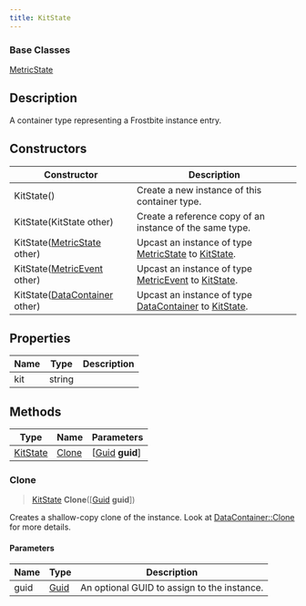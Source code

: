 ```yaml
---
title: KitState
---
```

### Base Classes

[MetricState](/vext/ref/fb/metricstate/)

## Description

A container type representing a Frostbite instance entry.

## Constructors

| Constructor                                                         | Description                                                                                             |
| ------------------------------------------------------------------- | ------------------------------------------------------------------------------------------------------- |
| KitState()                                                          | Create a new instance of this container type.                                                           |
| KitState(KitState other)                                            | Create a reference copy of an instance of the same type.                                                |
| KitState([MetricState](/vext/ref/fb/metricstate/) other)                          | Upcast an instance of type [MetricState](/vext/ref/fb/metricstate/) to [KitState](/vext/ref/fb/kitstate/).                          |
| KitState([MetricEvent](/vext/ref/fb/metricevent/) other)                          | Upcast an instance of type [MetricEvent](/vext/ref/fb/metricevent/) to [KitState](/vext/ref/fb/kitstate/).                          |
| KitState([DataContainer](/vext/ref/shared/class/datacontainer) other) | Upcast an instance of type [DataContainer](/vext/ref/shared/class/datacontainer) to [KitState](/vext/ref/fb/kitstate/). |

## Properties

| Name | Type   | Description |
| ---- | ------ | ----------- |
| kit  | string |             |

## Methods

| Type                 | Name            | Parameters                                     |
| -------------------- | --------------- | ---------------------------------------------- |
| [KitState](/vext/ref/fb/kitstate/) | [Clone](#clone) | \[[Guid](/vext/ref/shared/class/guid) **guid**\] |

### Clone

> [KitState](/vext/ref/fb/kitstate/) **Clone**(\[[Guid](/vext/ref/shared/class/guid) **guid**\])

Creates a shallow-copy clone of the instance. Look at [DataContainer::Clone](/vext/ref/shared/class/datacontainer#clone) for more details.

#### Parameters

| Name | Type         | Description                                 |
| ---- | ------------ | ------------------------------------------- |
| guid | [Guid](/vext/ref/shared/class/guid/) | An optional GUID to assign to the instance. |
